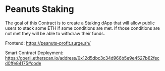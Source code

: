 # Peanuts Staking

The goal of this Contract is to create a Staking dApp that will allow public users to stack some ETH if some conditions are met. If those conditions are not met they will be able to withdraw their funds.

Frontend:
https://peanuts-profit.surge.sh/

Smart Contract Deployment:
<https://goerli.etherscan.io/address/0x12d5dbc3c34d966b5e9e4527b62fecd0ffe84175#code>
